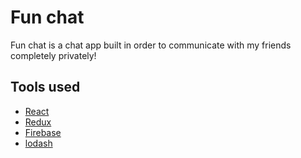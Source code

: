 # Fun chat

Fun chat is a chat app built in order to communicate with my friends completely privately!

## Tools used
- [React](https://facebook.github.io/react/)
- [Redux](http://redux.js.org/)
- [Firebase](https://firebase.google.com/)
- [lodash](https://lodash.com/)

